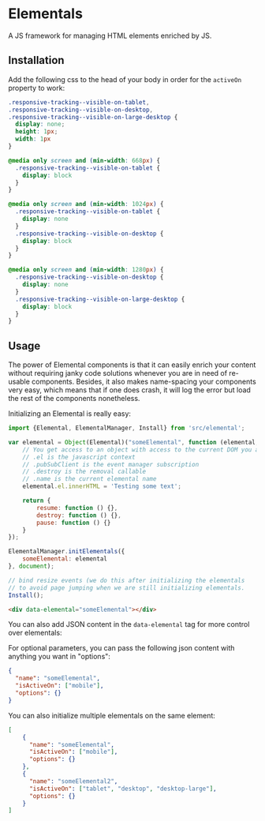 # Elementals

A JS framework for managing HTML elements enriched by JS.

## Installation

Add the following css to the head of your body in order for the `activeOn` property to work:

```css
.responsive-tracking--visible-on-tablet,
.responsive-tracking--visible-on-desktop,
.responsive-tracking--visible-on-large-desktop {
  display: none;
  height: 1px;
  width: 1px
}

@media only screen and (min-width: 668px) {
  .responsive-tracking--visible-on-tablet {
    display: block
  }
}

@media only screen and (min-width: 1024px) {
  .responsive-tracking--visible-on-tablet {
    display: none
  }
  .responsive-tracking--visible-on-desktop {
    display: block
  }
}

@media only screen and (min-width: 1280px) {
  .responsive-tracking--visible-on-desktop {
    display: none
  }
  .responsive-tracking--visible-on-large-desktop {
    display: block
  }
}
```

## Usage

The power of Elemental components is that it can easily enrich your content without requiring janky code solutions
whenever you are in need of re-usable components. Besides, it also makes name-spacing your components very easy, which
means that if one does crash, it will log the error but load the rest of the components nonetheless.

Initializing an Elemental is really easy:

```js
import {Elemental, ElementalManager, Install} from 'src/elemental';

var elemental = Object(Elemental)("someElemental", function (elemental, options) {
    // You get access to an object with access to the current DOM you are working in.
    // .el is the javascript context
    // .pubSubClient is the event manager subscription
    // .destroy is the removal callable
    // .name is the current elemental name
    elemental.el.innerHTML = 'Testing some text';

    return {
        resume: function () {},
        destroy: function () {},
        pause: function () {}
    }
});

ElementalManager.initElementals({
    someElemental: elemental
}, document);

// bind resize events (we do this after initializing the elementals
// to avoid page jumping when we are still initializing elementals.
Install();
```

```html
<div data-elemental="someElemental"></div>
```

You can also add JSON content in the `data-elemental` tag for more control over elementals:

For optional parameters, you can pass the following json content with anything you want in "options":

```json
{
  "name": "someElemental",
  "isActiveOn": ["mobile"],
  "options": {}
}
```

You can also initialize multiple elementals on the same element:

```json
[
    {
      "name": "someElemental",
      "isActiveOn": ["mobile"],
      "options": {}
    },
    {
      "name": "someElemental2",
      "isActiveOn": ["tablet", "desktop", "desktop-large"],
      "options": {}
    }
]
```